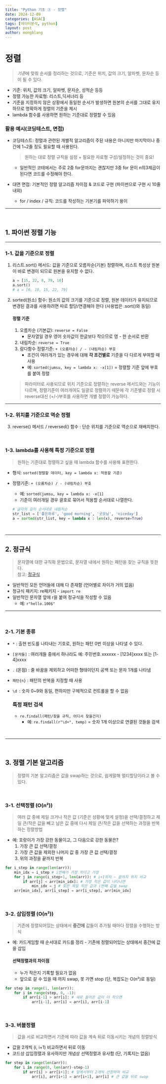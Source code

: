 ```yaml
---
title: "Python 기초 ③ - 정렬"
date: 2024-12-09
categories: [ASAC]
tags: [데이터분석, python]
layout: post
author: mongblang
---
```


# **정렬** 
> *기준*에 맞춰 순서를 정리하는 것으로, 기준은 위치, 값의 크기, 알파벳, 문자순 등이 될 수 있다.

- 기준: 위치, 값의 크기, 알파벳, 문자순, 성적순 등등 
- 정렬 가능한 자료형: 리스트,딕셔너리 등 
- 기준을 지정하지 않은 상황에서 동일한 순서가 발생하면 원본의 순서를 그대로 유지하므로 명확하게 정렬의 기준을 제시
- lambda 함수를 사용하면 원하는 기준대로 정렬할 수 있음 

### **활용 예시(코딩테스트, 면접)**
- 코딩테스트: 정렬과 관련된 개별적 알고리즘이 주된 내용은 아니지만 마지막이나 중간에 1~2줄 정도 필요할 때 사용된다. 
    > 원하는 대로 정렬 규칙을 설정 + 필요한 자료형 구성/설정하는 것이 중요!
     - 일반적인 코테에서는 주로 2중 for문까지는 괜찮지만 3중 for 문이 n의3제곱이 된다면 코드를 수정해야 한다. 

 - 대면 면접: 기본적인 정렬 알고리즘 차이점 & 코드로 구현 (파이썬으로 구현 시 10줄 내외)
    - for / index / 규칙: 코드를 작성하는 기본기를 파악하기 용이

---

&nbsp;  

## **1. 파이썬 정렬 기능**   
---  

### **1-1. 값을 기준으로 정렬**  
1. 리스트.sort() 메서드: 값을 기준으로 오름차순(기본) 정렬하며, 리스트 특성상 원본이 바로 변경이 되므로 원본을 유지할 수 없다. 
    ```python
    a = [15, 22, 8, 79, 10]
    a.sort()
    # a = [8, 10, 15, 22, 79]
    ```

2. sorted(원소) 함수: 원소의 값의 크기를 기준으로 정렬, 원본 데이터가 유지되므로 변경된 결과를 사용하려면 따로 할당/연결해야 한다 (사용법은 .sort()와 동일) 

    #### 정렬 기준 
    1. 오름차순 (기본값): `reverse = False` 
        - 문자열일 경우 영어 숫자값이 한글보다 작으므로 영 - 한 순서로 반환
    2. 내림차순: `reverse = True`  
    3. 람다함수 정렬기준: `+ (오름차순) / - (내림차순) 부호` 
        - 조건이 여러개가 있는 경우에 대해 **각 조건별로** 기준을 다 다르게 부여할 때 사용
        - 예: `sorted(jumsu, key = lambda x: -x[1])` = 정렬할 기준 앞에 부호를 붙여 정렬 

    > 파라미터로 사용되므로 위치 기준으로 정렬하는 reverse 메서드와는 기능이 다르며, 정렬기준이 여러개여도 일괄로 정렬하기 때문에 각 기준별로 정렬 시 reverse대신 (+/-)부호를 사용하면 개별 정렬이 가능하다.   

---

### **1-2. 위치를 기준으로 역순 정렬**  
3. reverse() 메서드 / reversed() 함수 : 단순 위치를 기준으로 역순으로 재배치한다.  

&nbsp;  

### **1-3**. lambda를 사용해 특정 기준으로 정렬   
> 원하는 기준대로 정렬하고 싶을 때 lambda 함수를 사용해 표현한다.   
- 형식: `sorted(정렬할 데이터, key = lambda x: 적용할 기준)`  
- 정렬기준: `+ (오름차순) / - (내림차순) 부호` 
    - 예: `sorted(jumsu, key = lambda x: -x[1]`
    - 기준이 여러개일 경우 괄호로 묶어서 적용할 순서대로 나열한다. 
    
    ```python
    # 글자의 길이 순서대로 내림차순 
    str_list = ['좋은하루', 'good morning', '굿모닝', 'niceday']
    a = sorted(str_list, key = lambda x : len(x), reverse=True)

    ```  

&nbsp;  

---

## **2. 정규식**  
> 문자열에 대한 규칙화 문법으로, 문자열 내에서 원하는 패턴을 찾는 규칙을 뜻한다.   
참고: [정규식](https://painted-starfish-9d5.notion.site/1582b2da920780e3a228e91a1592c5fc)

- 일반적인 모든 언어들에 대해 다 존재함 (언어별로 차이가 거의 없음)
- 정규식 패키지: re패키지 - `import re`
- 일반적인 문자열 앞에 r을 붙여 정규식을 작성할 수 있음
    - 예: `r"hello.100$"`

---

&nbsp;  

### 2-1. 기본 종류 
- `*` : 출현 빈도를 나타내는 기호로, 원하는 패턴 0번 이상을 나타낼 수 있다. 
- `[문자들]` : 여러개들 중에서 하나라도 
    예: 주민번호 xxxxxx - [1234]xxxx 또는 [1-4]xxxx
- `.` (온점) : 줄 바꿈을 제외하고 어떠한 형태이던지 공백 또는 문자 1개를 나타냄 
- `패턴{n}` : 패턴의 반복을 지정할 때 사용 
- `\d `: 숫자 0~9와 동일, 편하지만 구체적으로 컨트롤을 할 수 없음

    ### 특정 패턴 검색
    - `re.findall(패턴/찾을 규칙, 어디서 찾을건지)`
        - 예: `re.findall(r"\d+", temp)` = 숫자 1개 이상으로 연결된 것들을 검색 

&nbsp;  

---

&nbsp;  

## **3. 정렬 기본 알고리즘**
> 정렬의 기본 알고리즘은 값을 swap하는 것으로, 쉽게말해 멀티할당이라고 볼 수 있다. 

&nbsp;  

### 3-1. 선택정렬 (O(n²))
> 여러 값 중에 제일 크거나 작은 값 (기준은 상황에 맞게 설정)을 선택/결정하고 제일 큰/작은 값을 빼고 남은 값 중에 다시 제일 큰/작은 값을 선택하는 과정을 반복하는 정렬방법
- 예: 호랑이가 가장 강한 동물이고, 그 다음으로 강한 동물은? 
    1. 가장 큰 값 선택/결정
    2. 가장 큰 값을 제외한 나머지 값 중 가장 큰 값 선택/결정
    3. 위의 과정을 끝까지 반복 

```python
for i_step in range(len(arr)): 
    min_idx = i_step # i번째가 가장 작다고 가정
    for j in range(i_step+1, len(arr)): # i+1위치 ~ 끝까지 위치 비교
        if arr[j] < arr[min_idx]: # 가장 작은 값이 나타나면
            min_idx = j # 찾은 제일 작은 값과 i번째 값을 swap 
    arr[min_idx], arr[i_step] = arr[i_step], arr[min_idx]
```

&nbsp;  

### 3-2. 삽입정렬 (O(n²))
> 기존에 정렬되어있는 상태에서 **중간에** 값들이 추가될 때마다 정렬을 수행하는 방식
- 예: 카드게임할 때 순서대로 카드를 정리 - 기존에 정렬되어있는 상태에서 중간에 값을 삽입 

    #### 선택정렬과의 차이점 
    - 누가 작은지 기록할 필요가 없음
    - 앞으로 갈 수 있을 때 까지 swap, 못 가면 stop (단, 복잡도는 O(n²)로 동일)  

```python
for step in range(1, len(arr)): 
    for i in range(step, 0, -1):
        if arr[i-1] > arr[i]: # 새로 들어온 값이 더 작으면 
            arr[i-1], arr[i] = arr[i], arr[i-1]
```

&nbsp;  

### 3-3. 버블정렬
> 값을 서로 비교하면서 기준에 따라 값을 계속 뒤로 이동시키는 개념의 정렬방식  

- 값을 2개씩 (i, i+1) 비교하면서 뒤로 이동
- 코드상 삽입정렬과 유사하지만 개념상 선택정렬과 유사함 (단, 기록지는 없음)

```python
for step in range(len(arr)):
    for i in range(0, len(arr)-step-1) 
        if arr[i] > arr[i+1]: # 앞에서부터 2개씩 선정하여 비교 
            arr[i], arr[i+1] = arr[i+1], arr[i] # 큰 값을 뒤로 swap 
```

&nbsp;  
